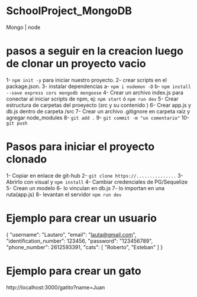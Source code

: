 # SchoolProject_MongoDB
Mongo | node
# pasos a seguir en la creacion luego de clonar un proyecto vacio
1- `npm init -y` para iniciar nuestro proyecto.
2- crear scripts en el package.json.
3- instalar dependencias
  a- `npm i nodemon -D`
  b- `npm install --save express cors mongodb mongoose`
4- Crear un archivo index.js para conectar al iniciar scripts de npm, ej: `npm start` ó `npm run dev`
5- Crear estructura de carpetas del proeyecto (src y su contenido )
6- Crear app.js y db.js dentro de carpeta /src
7- Crear un archivo .gitignore en carpeta raiz y agregar node_modules
8- `git add .`
9- `git commit -m "un comentario"`
10-`git push`

# Pasos para iniciar el proyecto clonado
1- Copiar en enlace de git-hub
2- `git clone https://...............`
3- Abrirlo con visual y `npm install`
4- Cambiar credenciales de PG/Sequelize
5- Crean un modelo
6- lo vinculan en db.js
7- lo importan en una ruta(app.js)
8- levantan el servidor `npm run dev`


# Ejemplo para crear un usuario
{
  "username": "Lautaro",
  "email": "lauta@gmail.com",
  "identification_number": 123456,
  "password": "123456789",
  "phone_number": 2612593391,
  "cats": [
    "Roberto",
    "Esteban"
  ]
}

# Ejemplo para crear un gato

http://localhost:3000/gatito?name=Juan